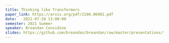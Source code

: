 ```yaml
---
title: Thinking like Transformers
paper_link: https://arxiv.org/pdf/2106.06981.pdf
date:   2021-07-20 13:00:00
semester: 2021 Summer
speaker: Breandan Considine
slides: https://github.com/breandan/breandan/raw/master/presentations/transformers/transformers.pdf
---
```

